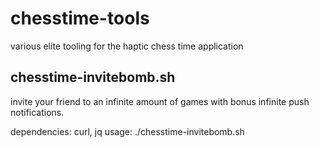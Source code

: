 # chesstime-tools
various elite tooling for the haptic chess time application

## chesstime-invitebomb.sh
invite your friend to an infinite amount of games with bonus infinite push notifications.

dependencies: curl, jq
usage: ./chesstime-invitebomb.sh <your id> <your password> <target id>
